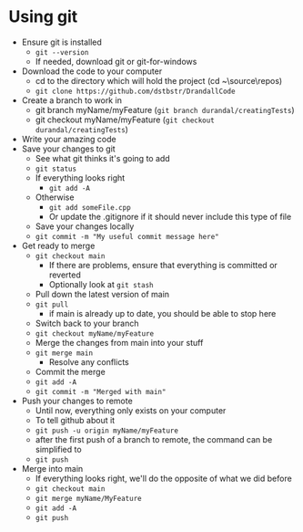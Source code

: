 # Using git
- Ensure git is installed
    - `git --version`
    - If needed, download git or git-for-windows
- Download the code to your computer
    - cd to the directory which will hold the project (cd ~\source\repos)
    - `git clone https://github.com/dstbstr/DrandallCode`
- Create a branch to work in
    - git branch myName/myFeature (`git branch durandal/creatingTests`)
    - git checkout myName/myFeature (`git checkout durandal/creatingTests`)
- Write your amazing code
- Save your changes to git
    - See what git thinks it's going to add
    - `git status`
    - If everything looks right
        - `git add -A`
    - Otherwise
        - `git add someFile.cpp`
        - Or update the .gitignore if it should never include this type of file
    - Save your changes locally
    - `git commit -m "My useful commit message here"`
- Get ready to merge
    - `git checkout main`
        - If there are problems, ensure that everything is committed or reverted
        - Optionally look at `git stash`
    - Pull down the latest version of main
    - `git pull`
        - if main is already up to date, you should be able to stop here
    - Switch back to your branch
    - `git checkout myName/myFeature`
    - Merge the changes from main into your stuff
    - `git merge main`
        - Resolve any conflicts
    - Commit the merge
    - `git add -A`
    - `git commit -m "Merged with main"`
- Push your changes to remote
    - Until now, everything only exists on your computer
    - To tell github about it
    - `git push -u origin myName/myFeature`
    - after the first push of a branch to remote, the command can be simplified to
    - `git push`
- Merge into main
  - If everything looks right, we'll do the opposite of what we did before
  - `git checkout main`
  - `git merge myName/MyFeature`
  - `git add -A`
  - `git push`
